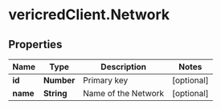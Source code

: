 # vericredClient.Network

## Properties
Name | Type | Description | Notes
------------ | ------------- | ------------- | -------------
**id** | **Number** | Primary key | [optional] 
**name** | **String** | Name of the Network | [optional] 


